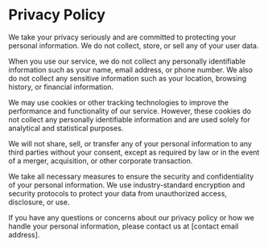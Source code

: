 # Privacy Policy

We take your privacy seriously and are committed to protecting your personal information. We do not collect, store, or sell any of your user data.


When you use our service, we do not collect any personally identifiable information such as your name, email address, or phone number. We also do not collect any sensitive information such as your location, browsing history, or financial information.


We may use cookies or other tracking technologies to improve the performance and functionality of our service. However, these cookies do not collect any personally identifiable information and are used solely for analytical and statistical purposes.


We will not share, sell, or transfer any of your personal information to any third parties without your consent, except as required by law or in the event of a merger, acquisition, or other corporate transaction.


We take all necessary measures to ensure the security and confidentiality of your personal information. We use industry-standard encryption and security protocols to protect your data from unauthorized access, disclosure, or use.


If you have any questions or concerns about our privacy policy or how we handle your personal information, please contact us at [contact email address].
